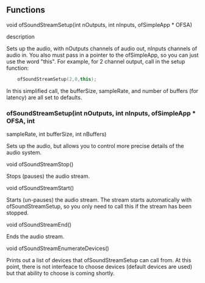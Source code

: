 
## Functions

void ofSoundStreamSetup(int nOutputs, int nInputs, ofSimpleApp * OFSA)

description

Sets up the audio, with nOutputs channels of audio out, nInputs channels of
audio in. You also must pass in a pointer to the ofSimpleApp, so you can just
use the word "this". For example, for 2 channel output, call in the setup
function:

    
      
```cpp    
    ofSoundStreamSetup(2,0,this);  
```
    

  
In this simplified call, the bufferSize, sampleRate, and number of buffers
(for latency) are all set to defaults.

### ofSoundStreamSetup(int nOutputs, int nInputs, ofSimpleApp * OFSA, int
sampleRate, int bufferSize, int nBuffers)


Sets up the audio, but allows you to control more precise details of the audio
system.



void ofSoundStreamStop()

Stops (pauses) the audio stream.



void ofSoundStreamStart()

Starts (un-pauses) the audio stream. The stream starts automatically with
ofSoundStreamSetup, so you only need to call this if the stream has been
stopped.


void ofSoundStreamEnd()


Ends the audio stream.

void ofSoundStreamEnumerateDevices()

Prints out a list of devices that ofSoundStreamSetup can call from. At this
point, there is not interfeace to choose devices (default devices are used)
but that ability to choose is coming shortly.



